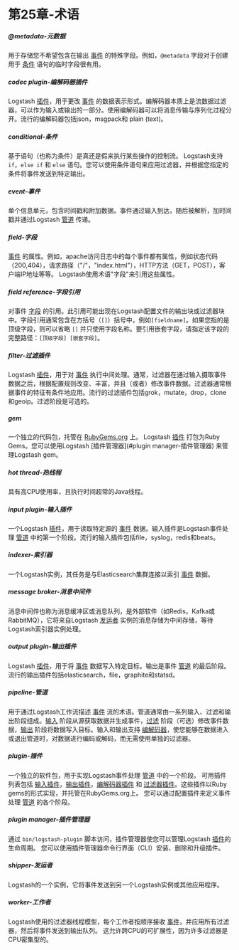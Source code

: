 # 第25章-术语

##### @metadata-元数据

用于存储您不希望包含在输出 [事件](#event-事件) 的特殊字段。例如，`@metadata` 字段对于创建用于 [条件](#conditional-条件) 语句的临时字段很有用。

##### codec plugin-编解码器插件

Logstash [插件](#plugin-插件)，用于更改 [事件](#event-事件) 的数据表示形式。编解码器本质上是流数据过滤器，可以作为输入或输出的一部分。使用编解码器可以将消息传输与序列化过程分开。流行的编解码器包括json，msgpack和 plain (text)。

##### conditional-条件

基于语句（也称为条件）是真还是假来执行某些操作的控制流。 Logstash支持 `if`，`else if` 和 `else` 语句。您可以使用条件语句来应用过滤器，并根据您指定的条件将事件发送到特定输出。

##### event-事件

单个信息单元，包含时间戳和附加数据。事件通过输入到达，随后被解析，加时间戳并通过Logstash [管道](#pipeline-管道) 传递。

##### field-字段

[事件](#event-事件) 的属性。例如，apache访问日志中的每个事件都有属性，例如状态代码（200,404），请求路径（"/"，"index.html"），HTTP方法（GET，POST），客户端IP地址等等。 Logstash使用术语"字段"来引用这些属性。

##### field reference-字段引用

对事件 [字段](#field-字段) 的引用。此引用可能出现在Logstash配置文件的输出块或过滤器块中。字段引用通常包含在方括号（`[]`）括号中，例如`[fieldname]`。如果您指的是顶级字段，则可以省略 `[]` 并只使用字段名称。要引用嵌套字段，请指定该字段的完整路径：`[顶级字段] [嵌套字段]`。

##### filter-过滤插件

Logstash [插件](#plugin-插件)，用于对 [事件](#event-事件) 执行中间处理。通常，过滤器在通过输入摄取事件数据之后，根据配置规则改变、丰富，并且（或者）修改事件数据。过滤器通常根据事件的特征有条件地应用。流行的过滤插件包括grok，mutate，drop，clone和geoip。过滤阶段是可选的。

##### gem

一个独立的代码包，托管在 [RubyGems.org](https://rubygems.org) 上。 Logstash [插件](#plugin-插件) 打包为Ruby Gems。您可以使用Logstash [插件管理器](#plugin manager-插件管理器) 来管理Logstash gem。

##### hot thread-热线程

具有高CPU使用率，且执行时间超常的Java线程。

##### input plugin-输入插件

一个Logstash [插件](#plugin-插件)，用于读取特定源的 [事件](#event-事件) 数据。输入插件是Logstash事件处理 [管道](#pipeline-管道) 中的第一个阶段。流行的输入插件包括file，syslog，redis和beats。

##### indexer-索引器

一个Logstash实例，其任务是与Elasticsearch集群连接以索引 [事件](#event-事件) 数据。

##### message broker-消息中间件

消息中间件也称为消息缓冲区或消息队列，是外部软件（如Redis，Kafka或RabbitMQ），它将来自Logstash [发运者](#shipper-发运者) 实例的消息存储为中间存储，等待Logstash索引器实例处理。

##### output plugin-输出插件

Logstash [插件](#plugin-插件)，用于将 [事件](#event-事件) 数据写入特定目标。输出是事件 [管道](#pipeline-管道) 的最后阶段。流行的输出插件包括elasticsearch，file，graphite和statsd。

##### pipeline-管道

用于通过Logstash工作流描述 [事件](#event-事件) 流的术语。管道通常由一系列输入、过滤和输出阶段组成。[输入](#input_plugin-输入插件) 阶段从源获取数据并生成事件，[过滤](#filter-过滤插件) 阶段（可选）修改事件数据，[输出](#output_plugin-输出插件) 阶段将数据写入目标。输入和输出支持 [编解码器](#codec_plugin-编解码器插件)，使您能够在数据进入或退出管道时，对数据进行编码或解码，而无需使用单独的过滤器。

##### plugin-插件

一个独立的软件包，用于实现Logstash事件处理 [管道](#pipeline-管道) 中的一个阶段。 可用插件列表包括 [输入插件](#input_plugin-输入插件)，[输出插件](#output_plugin-输出插件)，[编解码器插件](#codec_plugin-编解码器插件) 和 [过滤器插件](#filter-过滤插件)。这些插件以Ruby gems的形式实现，并托管在RubyGems.org上。 您可以通过配置插件来定义事件处理 [管道](#pipeline-管道) 的各个阶段。

##### plugin manager-插件管理器

通过 `bin/logstash-plugin` 脚本访问，插件管理器使您可以管理Logstash [插件](#plugin-插件)的生命周期。 您可以使用插件管理器命令行界面（CLI）安装、删除和升级插件。

##### shipper-发运者

Logstash的一个实例，它将事件发送到另一个Logstash实例或其他应用程序。

##### worker-工作者

Logstash使用的过滤器线程模型，每个工作者按顺序接收 [事件](#event-事件)，并应用所有过滤器，然后将事件发送到输出队列。 这允许跨CPU的可扩展性，因为许多过滤器是CPU密集型的。
